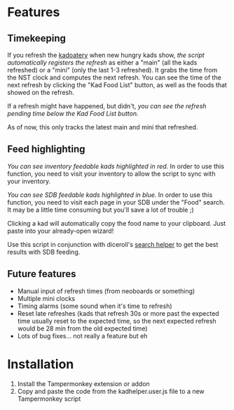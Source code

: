 # Features

## Timekeeping

If you refresh the [kadoatery](http://www.neopets.com/games/kadoatery/index.phtml) when new hungry kads show, *the script automatically registers the refresh* as either a "main" (all the kads refreshed) or a "mini" (only the last 1-3 refreshed). It grabs the time from the NST clock and computes the next refresh. You can see the time of the next refresh by clicking the "Kad Food List" button, as well as the foods that showed on the refresh.

If a refresh might have happened, but didn't, *you can see the refresh pending time below the Kad Food List button.*

As of now, this only tracks the latest main and mini that refreshed. 

## Feed highlighting

*You can see inventory feedable kads highlighted in red.* In order to use this function, you need to visit your inventory to allow the script to sync with your inventory.

*You can see SDB feedable kads highlighted in blue.* In order to use this function, you need to visit each page in your SDB under the "Food" search. It may be a little time consuming but you'll save a lot of trouble ;)

Clicking a kad will automatically copy the food name to your clipboard. Just paste into your already-open wizard!

Use this script in conjunction with diceroll's [search helper](https://github.com/diceroll123/NeoSearchHelper) to get the best results with SDB feeding.

## Future features

* Manual input of refresh times (from neoboards or something)
* Multiple mini clocks
* Timing alarms (some sound when it's time to refresh)
* Reset late refreshes (kads that refresh 30s or more past the expected time usually reset to the expected time, so the next expected refresh would be 28 min from the old expected time)
* Lots of bug fixes... not really a feature but eh

# Installation

1. Install the Tampermonkey extension or addon
2. Copy and paste the code from the kadhelper.user.js file to a new Tampermonkey script